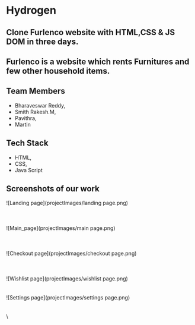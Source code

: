 # Hydrogen

## Clone Furlenco website with HTML,CSS & JS DOM in three days.

## Furlenco is a website which rents Furnitures and few other household items.

## Team Members

* Bharaveswar Reddy,
* Smith Rakesh.M,
* Pavithra,
* Martin

## Tech Stack

* HTML,
* CSS,
* Java Script



## Screenshots of our work
![Landing page](projectImages/landing page.png)
\
\
\
\
![Main_page](projectImages/main page.png)
\
\
\
\
![Checkout page](projectImages/checkout page.png)
\
\
\
\
![Wishlist page](projectImages/wishlist page.png)
\
\
\
\![Settings page](projectImages/settings page.png)
\
\
\
\

